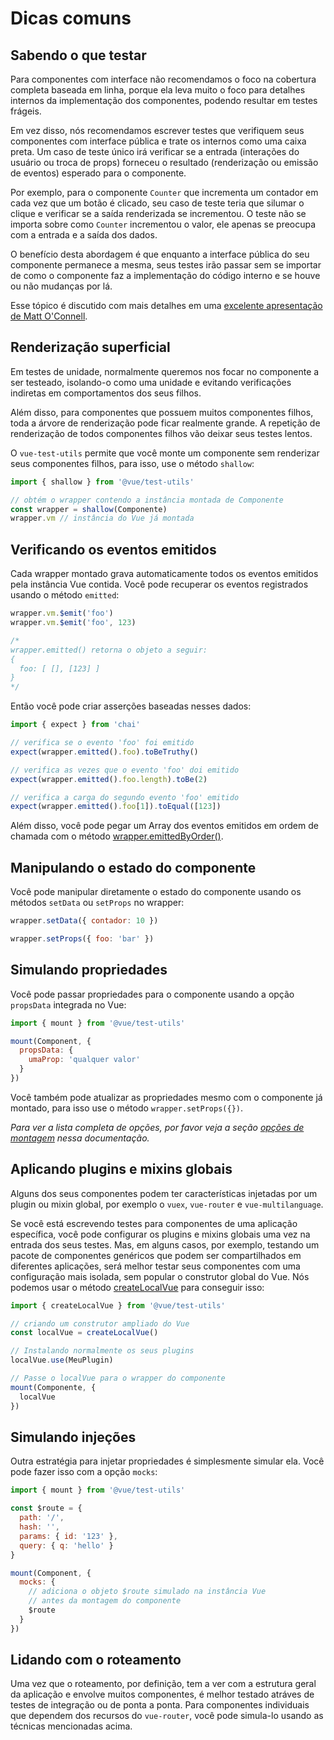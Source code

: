 # Dicas comuns

## Sabendo o que testar

Para componentes com interface não recomendamos o foco na cobertura completa baseada em linha, porque ela leva muito o foco para detalhes internos da implementação dos componentes, podendo resultar em testes frágeis.

Em vez disso, nós recomendamos escrever testes que verifiquem seus componentes com interface pública e trate os internos como uma caixa preta. Um caso de teste único irá verificar se a entrada (interações do usuário ou troca de props) forneceu o resultado (renderização ou emissão de eventos) esperado para o componente.

Por exemplo, para o componente `Counter` que incrementa um contador em cada vez que um botão é clicado, seu caso de teste teria que silumar o clique e verificar se a saída renderizada se incrementou. O teste não se importa sobre como `Counter` incrementou o valor, ele apenas se preocupa com a entrada e a saída dos dados.

O benefício desta abordagem é que enquanto a interface pública do seu componente permanece a mesma, seus testes irão passar sem se importar de como o componente faz a implementação do código interno e se houve ou não mudanças por lá.

Esse tópico é discutido com mais detalhes em uma [excelente apresentação de Matt O'Connell](http://slides.com/mattoconnell/deck#/).

## Renderização superficial

Em testes de unidade, normalmente queremos nos focar no componente a ser testeado, isolando-o como uma unidade e evitando verificações indiretas em comportamentos dos seus filhos.

Além disso, para componentes que possuem muitos componentes filhos, toda a árvore de renderização pode ficar realmente grande. A repetição de renderização de todos componentes filhos vão deixar seus testes lentos.

O `vue-test-utils` permite que você monte um componente sem renderizar seus componentes filhos, para isso, use o método `shallow`:

```js
import { shallow } from '@vue/test-utils'

// obtém o wrapper contendo a instância montada de Componente
const wrapper = shallow(Componente)
wrapper.vm // instância do Vue já montada
```

## Verificando os eventos emitidos

Cada wrapper montado grava automaticamente todos os eventos emitidos pela instância Vue contida. Você pode recuperar os eventos registrados usando o método `emitted`:

``` js
wrapper.vm.$emit('foo')
wrapper.vm.$emit('foo', 123)

/*
wrapper.emitted() retorna o objeto a seguir:
{
  foo: [ [], [123] ]
}
*/
```

Então você pode criar asserções baseadas nesses dados:

``` js
import { expect } from 'chai'

// verifica se o evento 'foo' foi emitido
expect(wrapper.emitted().foo).toBeTruthy()

// verifica as vezes que o evento 'foo' doi emitido
expect(wrapper.emitted().foo.length).toBe(2)

// verifica a carga do segundo evento 'foo' emitido
expect(wrapper.emitted().foo[1]).toEqual([123])
```

Além disso, você pode pegar um Array dos eventos emitidos em ordem de chamada com o método [wrapper.emittedByOrder()](../api/wrapper/emittedByOrder.md).

## Manipulando o estado do componente

Você pode manipular diretamente o estado do componente usando os métodos `setData` ou `setProps` no wrapper:

```js
wrapper.setData({ contador: 10 })

wrapper.setProps({ foo: 'bar' })
```

## Simulando propriedades

Você pode passar propriedades para o componente usando a opção `propsData` integrada no Vue:

```js
import { mount } from '@vue/test-utils'

mount(Component, {
  propsData: {
    umaProp: 'qualquer valor'
  }
})
```

Você também pode atualizar as propriedades mesmo com o componente já montado, para isso use o método `wrapper.setProps({})`.

*Para ver a lista completa de opções, por favor veja a seção [opções de montagem](../api/options.md) nessa documentação.*

## Aplicando plugins e mixins globais

Alguns dos seus componentes podem ter características injetadas por um plugin ou mixin global, por exemplo o `vuex`, `vue-router` e `vue-multilanguage`.

Se você está escrevendo testes para componentes de uma aplicação específica, você pode configurar os plugins e mixins globais uma vez na entrada dos seus testes. Mas, em alguns casos, por exemplo, testando um pacote de componentes genéricos que podem ser compartilhados em diferentes aplicações, será melhor testar seus componentes com uma configuração mais isolada, sem popular o construtor global do Vue. Nós podemos usar o método [createLocalVue](../api/createLocalVue.md) para conseguir isso:

``` js
import { createLocalVue } from '@vue/test-utils'

// criando um construtor ampliado do Vue
const localVue = createLocalVue()

// Instalando normalmente os seus plugins
localVue.use(MeuPlugin)

// Passe o localVue para o wrapper do componente
mount(Componente, {
  localVue
})
```

## Simulando injeções

Outra estratégia para injetar propriedades é simplesmente simular ela. Você pode fazer isso com a opção `mocks`:

```js
import { mount } from '@vue/test-utils'

const $route = {
  path: '/',
  hash: '',
  params: { id: '123' },
  query: { q: 'hello' }
}

mount(Component, {
  mocks: {
    // adiciona o objeto $route simulado na instância Vue
    // antes da montagem do componente
    $route
  }
})
```

## Lidando com o roteamento

Uma vez que o roteamento, por definição, tem a ver com a estrutura geral da aplicação e envolve muitos componentes, é melhor testado atráves de testes de integração ou de ponta a ponta. Para componentes individuais que dependem dos recursos do `vue-router`, você pode simula-lo usando as técnicas mencionadas acima.
